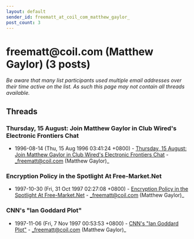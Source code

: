```yaml
---
layout: default
sender_id: freematt_at_coil_com_matthew_gaylor_
post_count: 3
---
```


# freematt<span>@</span>coil.com (Matthew Gaylor) (3 posts)

_Be aware that many list participants used multiple email addresses over their time active on the list. As such this page may not contain all threads available._

## Threads

### Thursday, 15 August: Join Matthew Gaylor in Club Wired's Electronic Frontiers Chat
+ 1996-08-14 (Thu, 15 Aug 1996 03:41:24 +0800) - [Thursday, 15 August: Join Matthew Gaylor in Club Wired's Electronic Frontiers Chat](/archive/1996/08/1bd23b099c6374d7e9d5132217ca187bb9bcdf6690ffcd6be43ee5337efc2c54) - _freematt@coil.com (Matthew Gaylor)_

### Encryption Policy in the Spotlight At Free-Market.Net
+ 1997-10-30 (Fri, 31 Oct 1997 02:27:08 +0800) - [Encryption Policy in the Spotlight At Free-Market.Net](/archive/1997/10/1df5a543e4ac99c97614f769855a09a5284c35d41f5892a02eec095c716f78e8) - _freematt@coil.com (Matthew Gaylor)_

### CNN's "Ian Goddard Plot"
+ 1997-11-06 (Fri, 7 Nov 1997 00:53:53 +0800) - [CNN's "Ian Goddard Plot"](/archive/1997/11/3a34e58895cb980bf20ea68c1cf133fe340e83ec4a5d120235f561617715b6d4) - _freematt@coil.com (Matthew Gaylor)_

